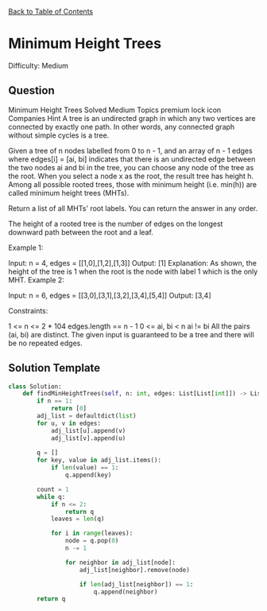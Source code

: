 [Back to Table of Contents](../../README.md)

# Minimum Height Trees
Difficulty: Medium

## Question
Minimum Height Trees
Solved
Medium
Topics
premium lock icon
Companies
Hint
A tree is an undirected graph in which any two vertices are connected by exactly one path. In other words, any connected graph without simple cycles is a tree.

Given a tree of n nodes labelled from 0 to n - 1, and an array of n - 1 edges where edges[i] = [ai, bi] indicates that there is an undirected edge between the two nodes ai and bi in the tree, you can choose any node of the tree as the root. When you select a node x as the root, the result tree has height h. Among all possible rooted trees, those with minimum height (i.e. min(h))  are called minimum height trees (MHTs).

Return a list of all MHTs' root labels. You can return the answer in any order.

The height of a rooted tree is the number of edges on the longest downward path between the root and a leaf.

 

Example 1:


Input: n = 4, edges = [[1,0],[1,2],[1,3]]
Output: [1]
Explanation: As shown, the height of the tree is 1 when the root is the node with label 1 which is the only MHT.
Example 2:


Input: n = 6, edges = [[3,0],[3,1],[3,2],[3,4],[5,4]]
Output: [3,4]
 

Constraints:

1 <= n <= 2 * 104
edges.length == n - 1
0 <= ai, bi < n
ai != bi
All the pairs (ai, bi) are distinct.
The given input is guaranteed to be a tree and there will be no repeated edges.

## Solution Template
```python
class Solution:
    def findMinHeightTrees(self, n: int, edges: List[List[int]]) -> List[int]:
        if n == 1:
            return [0]
        adj_list = defaultdict(list)
        for u, v in edges:
            adj_list[u].append(v)
            adj_list[v].append(u)
        
        q = []
        for key, value in adj_list.items():
            if len(value) == 1:
                q.append(key)

        count = 1
        while q:
            if n <= 2:
                return q
            leaves = len(q)

            for i in range(leaves):
                node = q.pop(0)
                n -= 1

                for neighbor in adj_list[node]:
                    adj_list[neighbor].remove(node)

                    if len(adj_list[neighbor]) == 1:
                        q.append(neighbor)
        return q
```
